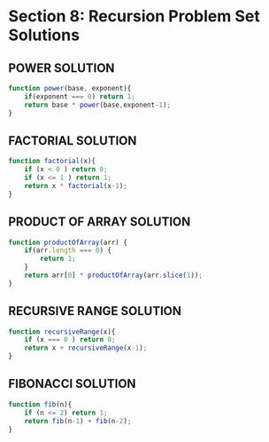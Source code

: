 # Section 8: Recursion Problem Set Solutions

## POWER SOLUTION
``` javascript
function power(base, exponent){
    if(exponent === 0) return 1;
    return base * power(base,exponent-1);
}
```

## FACTORIAL SOLUTION
``` javascript
function factorial(x){
    if (x < 0 ) return 0;
    if (x <= 1 ) return 1;
    return x * factorial(x-1);
}
```

## PRODUCT OF ARRAY SOLUTION
``` javascript
function productOfArray(arr) {
    if(arr.length === 0) {
        return 1;
    }
    return arr[0] * productOfArray(arr.slice(1));
}
```

## RECURSIVE RANGE SOLUTION
``` javascript
function recursiveRange(x){
    if (x === 0 ) return 0;
    return x + recursiveRange(x-1);
}
```

## FIBONACCI SOLUTION
``` javascript
function fib(n){
    if (n <= 2) return 1;
    return fib(n-1) + fib(n-2);
}
```

